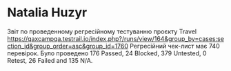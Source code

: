 # Natalia Huzyr
Звіт по проведенному регресійному тестуванню проєкту Travel
https://qaxcampqa.testrail.io/index.php?/runs/view/164&group_by=cases:section_id&group_order=asc&group_id=1760
Регресійний чек-лист має 740 перевірок.
Було проведено 176 Passed, 24 Blocked, 379 Untested, 0 Retest, 26 Failed and 135 N/A.

